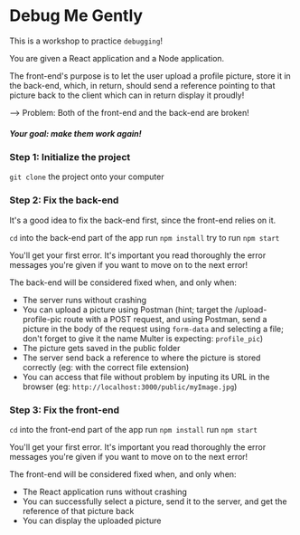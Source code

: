 # Debug Me Gently

This is a workshop to practice `debugging`!

You are given a React application and a Node application.

The front-end's purpose is to let the user upload a profile picture, store it in the back-end, which, in return, should send a reference pointing to that picture back to the client which can in return display it proudly!

--> Problem: Both of the front-end and the back-end are broken! 

##### Your goal: make them work again!  

### Step 1: Initialize the project

`git clone` the project onto your computer

### Step 2: Fix the back-end

It's a good idea to fix the back-end first, since the front-end relies on it.

`cd` into the back-end part of the app
run `npm install`
try to run `npm start`

You'll get your first error. It's important you read thoroughly the error messages you're given if you want to move on to the next error!

The back-end will be considered fixed when, and only when:
- The server runs without crashing
- You can upload a picture using Postman (hint; target the /upload-profile-pic route with a POST request, and using Postman, send a picture in the body of the request using `form-data` and selecting a file; don't forget to give it the name Multer is expecting: `profile_pic`)
- The picture gets saved in the public folder
- The server send back a reference to where the picture is stored correctly (eg: with the correct file extension)
- You can access that file without problem by inputing its URL in the browser (eg: `http://localhost:3000/public/myImage.jpg`)

### Step 3: Fix the front-end

`cd` into the front-end part of the app
run `npm install`
run `npm start`

You'll get your first error. It's important you read thoroughly the error messages you're given if you want to move on to the next error!

The front-end will be considered fixed when, and only when:
- The React application runs without crashing
- You can successfully select a picture, send it to the server, and get the reference of that picture back
- You can display the uploaded picture
